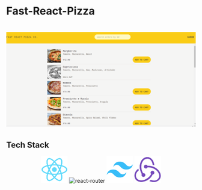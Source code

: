 # Fast-React-Pizza

<h1 align="center">
    <img src="demo.png"/>
</h1>


## Tech Stack

<p align="center">
    <img src="https://github.com/devicons/devicon/blob/master/icons/react/react-original.svg" alt="react"  width="70" height="70"/>
    <img src="https://www.svgrepo.com/download/354262/react-router.svg" alt="react-router"  width="70" height="70"/>
    <img src ="https://github.com/devicons/devicon/blob/master/icons/tailwindcss/tailwindcss-plain.svg" alt="tailwind"  width="70" height="70"/>
    <img src="https://github.com/devicons/devicon/blob/master/icons/redux/redux-original.svg" alt="redux" width="70" height="70"/>
</p>
